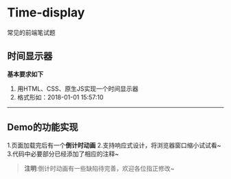 # Time-display
常见的前端笔试题
## 时间显示器
**基本要求如下**
1. 用HTML、CSS、原生JS实现一个时间显示器
2. 格式形如：2018-01-01 15:57:10
--------------------------------------------------
## Demo的功能实现
1.页面加载完后有一个**倒计时动画**
2.支持响应式设计，将浏览器窗口缩小试试看~
3.代码中必要部分已经添加了相应的注释~
	

>**注明**:倒计时动画有一些缺陷待完善，欢迎各位指正修改~


